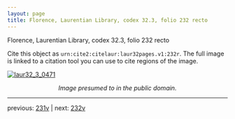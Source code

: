 ```yaml
---
layout: page
title: Florence, Laurentian Library, codex 32.3, folio 232 recto
---
```


Florence, Laurentian Library, codex 32.3, folio 232 recto

Cite this object as `urn:cite2:citelaur:laur32pages.v1:232r`.  The full image is linked to a citation tool you can use to cite regions of the image.

[![laur32_3_0471](http://www.homermultitext.org/iipsrv?IIIF=/project/homer/pyramidal/deepzoom/citelaur/laur32imgs/v1/laur32_3_0471.tif/full/800,/0/default.jpg)](http://www.homermultitext.org/ict2/?urn=urn:cite2:citelaur:laur32imgs.v1:laur32_3_0471) 

<p style="text-align: center; font-style: italic;">Image presumed to in the public domain.</p>

---

previous: [231v](../231v/) | next: [232v](../232v/)